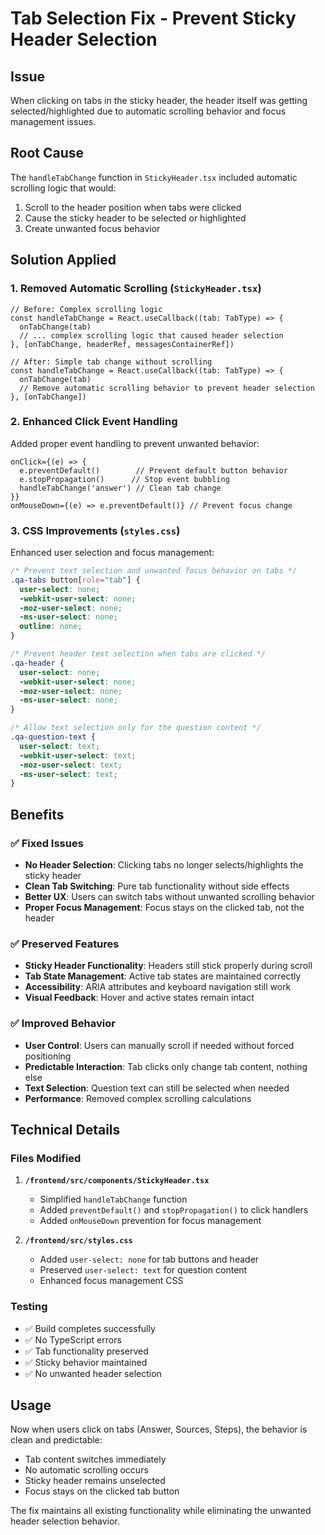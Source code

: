 # Tab Selection Fix - Prevent Sticky Header Selection

## Issue
When clicking on tabs in the sticky header, the header itself was getting selected/highlighted due to automatic scrolling behavior and focus management issues.

## Root Cause
The `handleTabChange` function in `StickyHeader.tsx` included automatic scrolling logic that would:
1. Scroll to the header position when tabs were clicked
2. Cause the sticky header to be selected or highlighted
3. Create unwanted focus behavior

## Solution Applied

### 1. Removed Automatic Scrolling (`StickyHeader.tsx`)
```tsx
// Before: Complex scrolling logic
const handleTabChange = React.useCallback((tab: TabType) => {
  onTabChange(tab)
  // ... complex scrolling logic that caused header selection
}, [onTabChange, headerRef, messagesContainerRef])

// After: Simple tab change without scrolling
const handleTabChange = React.useCallback((tab: TabType) => {
  onTabChange(tab)
  // Remove automatic scrolling behavior to prevent header selection
}, [onTabChange])
```

### 2. Enhanced Click Event Handling
Added proper event handling to prevent unwanted behavior:
```tsx
onClick={(e) => {
  e.preventDefault()        // Prevent default button behavior
  e.stopPropagation()      // Stop event bubbling
  handleTabChange('answer') // Clean tab change
}}
onMouseDown={(e) => e.preventDefault()} // Prevent focus change
```

### 3. CSS Improvements (`styles.css`)
Enhanced user selection and focus management:
```css
/* Prevent text selection and unwanted focus behavior on tabs */
.qa-tabs button[role="tab"] {
  user-select: none;
  -webkit-user-select: none;
  -moz-user-select: none;
  -ms-user-select: none;
  outline: none;
}

/* Prevent header text selection when tabs are clicked */
.qa-header {
  user-select: none;
  -webkit-user-select: none;
  -moz-user-select: none;
  -ms-user-select: none;
}

/* Allow text selection only for the question content */
.qa-question-text {
  user-select: text;
  -webkit-user-select: text;
  -moz-user-select: text;
  -ms-user-select: text;
}
```

## Benefits

### ✅ **Fixed Issues**
- **No Header Selection**: Clicking tabs no longer selects/highlights the sticky header
- **Clean Tab Switching**: Pure tab functionality without side effects
- **Better UX**: Users can switch tabs without unwanted scrolling behavior
- **Proper Focus Management**: Focus stays on the clicked tab, not the header

### ✅ **Preserved Features**
- **Sticky Header Functionality**: Headers still stick properly during scroll
- **Tab State Management**: Active tab states are maintained correctly
- **Accessibility**: ARIA attributes and keyboard navigation still work
- **Visual Feedback**: Hover and active states remain intact

### ✅ **Improved Behavior**
- **User Control**: Users can manually scroll if needed without forced positioning
- **Predictable Interaction**: Tab clicks only change tab content, nothing else
- **Text Selection**: Question text can still be selected when needed
- **Performance**: Removed complex scrolling calculations

## Technical Details

### Files Modified
1. **`/frontend/src/components/StickyHeader.tsx`**
   - Simplified `handleTabChange` function
   - Added `preventDefault()` and `stopPropagation()` to click handlers
   - Added `onMouseDown` prevention for focus management

2. **`/frontend/src/styles.css`**
   - Added `user-select: none` for tab buttons and header
   - Preserved `user-select: text` for question content
   - Enhanced focus management CSS

### Testing
- ✅ Build completes successfully
- ✅ No TypeScript errors
- ✅ Tab functionality preserved
- ✅ Sticky behavior maintained
- ✅ No unwanted header selection

## Usage
Now when users click on tabs (Answer, Sources, Steps), the behavior is clean and predictable:
- Tab content switches immediately
- No automatic scrolling occurs
- Sticky header remains unselected
- Focus stays on the clicked tab button

The fix maintains all existing functionality while eliminating the unwanted header selection behavior.